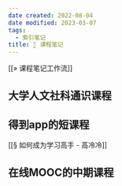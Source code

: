 ```yaml
---
date created: 2022-08-04
date modified: 2023-03-07
tags:
  - 索引笔记
title: ∑ 课程笔记
---
```


[[» 课程笔记工作流]]

## 大学人文社科通识课程

## 得到app的短课程

[[§ 如何成为学习高手 - 高冷冷]]

## 在线MOOC的中期课程
